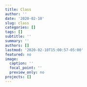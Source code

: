 ```yaml
---
title: Class
author: ''
date: '2020-02-10'
slug: class
categories: []
tags: []
subtitle: ''
summary: ''
authors: []
lastmod: '2020-02-10T15:00:57-05:00'
featured: no
image:
  caption: ''
  focal_point: ''
  preview_only: no
projects: []
---
```

